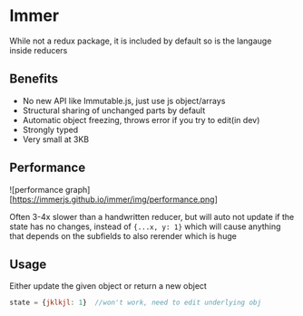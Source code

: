 # Immer

While not a redux package, it is included by default so is the langauge inside reducers

## Benefits

- No new API like Immutable.js, just use js object/arrays
- Structural sharing of unchanged parts by default
- Automatic object freezing, throws error if you try to edit(in dev)
- Strongly typed
- Very small at 3KB

## Performance

![performance graph][https://immerjs.github.io/immer/img/performance.png]

Often 3-4x slower than a handwritten reducer, but will auto not update if the state has no changes, instead of `{...x, y: 1}` which will cause anything that depends on the subfields to also rerender which is huge

## Usage

Either update the given object or return a new object

```js
state = {jklkjl: 1}  //won't work, need to edit underlying obj
```



